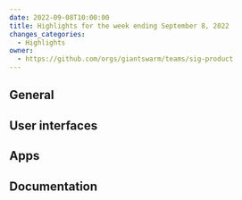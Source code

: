 ```yaml
---
date: 2022-09-08T10:00:00
title: Highlights for the week ending September 8, 2022
changes_categories:
  - Highlights
owner:
  - https://github.com/orgs/giantswarm/teams/sig-product
---
```


## General

## User interfaces

## Apps

## Documentation
